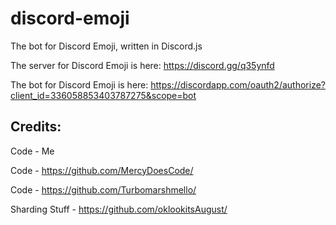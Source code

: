 # discord-emoji
The bot for Discord Emoji, written in Discord.js


The server for Discord Emoji is here: https://discord.gg/q35ynfd

The bot for Discord Emoji is here: https://discordapp.com/oauth2/authorize?client_id=336058853403787275&scope=bot


## Credits:

Code - Me

Code - https://github.com/MercyDoesCode/

Code - https://github.com/Turbomarshmello/

Sharding Stuff - https://github.com/oklookitsAugust/
